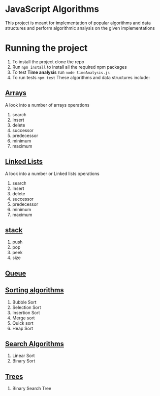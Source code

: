 # JavaScript Algorithms

This project is meant for implementation of popular algorithms and data structures and perform algorithmic analysis on the given implementations

# Running the project
1. To install the project clone the repo
2. Run `npm install` to install all the required npm packages
3. To test **Time analysis** run `node timeAnalysis.js`
4. To run tests `npm test`
These algorithms and data structures include:

## [Arrays](/01_arrays/1.arrays.md)

A look into a number of arrays operations
1. search
2. Insert
3. delete
4. successor
5. predecessor
6. minimum
7. maximum

## [Linked Lists](/02_linked_lists/1.linkedLists.md)
A look into a number or Linked lists operations
1. search
2. Insert
3. delete
4. successor
5. predecessor
6. minimum
7. maximum

## [stack](/03_stack/1.stack.md)

1. push
2. pop
3. peek
4. size

## [Queue](/04_queue/1.queue.md)


## [Sorting algorithms](/05_sorting/1.sort.md)

1. Bubble Sort
2. Selection Sort
3. Insertion Sort
4. Merge sort
5. Quick sort
6. Heap Sort

## [Search Algorithms](/06_search/1.search.md)

1. Linear Sort
2. Binary Sort

## [Trees](/07_trees/1.trees.md)
1. Binary Search Tree
